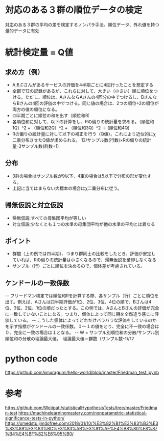 # 対応のある３群の順位データの検定
対応のある３群の平均の差を検定するノンパラ手法。順位データ、外れ値を持つ量的データに有効

# 統計検定量 = Q値
## 求め方（例）
- A,B,Cさんがあるサービスの評価を4半期ごとに4回行ったことを想定する
- 全部で12の記録があるが、これらに対して、大きい（小さい）順に順位をつける。ただし、順位は、AさんならAさんの4回分の中でつけるし、BさんならBさんの4回の評価の中でつける。同じ値の場合は、2つの順位÷2の順位が両方の値の順位になる。
- 四半期ごとに順位の和を出す（順位和R)
- 各順位和に対して、以下の計算をし、Rの偏りの統計量を求める。（順位和1Q）^2  + （順位和2Q）^2 + （順位和3Q）^2 ＋ (順位和4Q)
- Rの偏りの統計量に対して以下の補正を行う（Q値）。これにより近似的にχ二乗分布させたQ値が求められる。 12/サンプル数(行数)×Rの偏りの統計量-3サンプル数(群数+1)

## 分布
- 3群の場合はサンプル数が9以下、4軍の場合は5以下で分布の形が変化する。
- 上記に当てはまらない大標本の場合はχ二乗分布に従う。

## 帰無仮説と対立仮説
- 帰無仮説:すべての母集団平均が等しい
- 対立仮説:少なくとも１つの水準の母集団平均が他の水準の平均とは異なる

## ポイント
- 群間（上の例では四半期）、つまり群同士の比較をしたとき、評価が安定していれば、Rの偏りの統計量は小さくなるので、帰無仮説を棄却しなくなる
- サンプル（行）ごとに順位を決めるので、個体差が考慮されている。

## ケンドールの一致係数
-- フリードマン検定では順位和Rを計算する際、各サンプル（行）ごとに順位を出す。例えば、Aさんは四半期評価が1位、2位、3位、4位の順で、Bさんは4位、3位、2位、1位の順だったとする。この例では、AさんとBさんの評価が完全に一致していないことになる。つまり、個体によって同じ期を全然違う感じに評価している。
-- こうした個体によってどれだけバラバラな評価をしているのかを示す指標がケンドールの一致係数。０～１の値をとり、完全に不一致の場合は０、完全に一致の場合は１となる。
-- W = サンプル別順位和の分散/サンプル別順位和の分散の理論最大値。　理論最大値＝群数（サンプル数-1)/12

# python code
https://github.com/iimuragumi/hello-world/blob/master/Friedman_test.ipynb

# 参考
https://github.com/Wotipati/statisticalHypothesisTests/tree/master/Friedman-test
https://machinelearningmastery.com/nonparametric-statistical-significance-tests-in-python/
https://omedstu.jimdofree.com/2018/01/10/%E3%82%B1%E3%83%B3%E3%83%89%E3%83%BC%E3%83%AB%E3%81%AE%E4%B8%80%E8%87%B4%E4%BF%82%E6%95%B0/